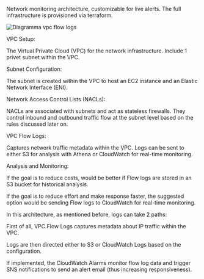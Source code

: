 Network monitoring architecture, customizable for live alerts.
The full infrastructure is provisioned via terraform.


![Diagramma vpc flow logs](https://github.com/PartySlayer/VPC_Flow_Logs/assets/120326157/f32e8607-9047-49e2-a6bc-d80cd8accf8a)

VPC Setup:

The Virtual Private Cloud (VPC) for the network infrastructure.
Include 1 privet subnet within the VPC.

Subnet Configuration:

The subnet is created within the VPC to host an EC2 instance and an Elastic Network Interface (ENI).

Network Access Control Lists (NACLs):

NACLs are associated with subnets and act as stateless firewalls.
They control inbound and outbound traffic flow at the subnet level based on the rules discussed later on.

VPC Flow Logs:

Captures network traffic metadata within the VPC.
Logs can be sent to either S3 for analysis with Athena or CloudWatch for real-time monitoring.

Analysis and Monitoring:

If the goal is to reduce costs, would be better if Flow logs are stored in an S3 bucket for historical analysis.

If the goal is to reduce effort and make response faster, the suggested option would be sending Flow logs to CloudWatch for real-time monitoring.


In this architecture, as mentioned before, logs can take 2 paths:

First of all, VPC Flow Logs captures metadata about IP traffic within the VPC.

Logs are then directed either to S3 or CloudWatch Logs based on the configuration.

If implemented, the CloudWatch Alarms monitor flow log data and trigger SNS notifications to send an alert email (thus increasing responsiveness).

